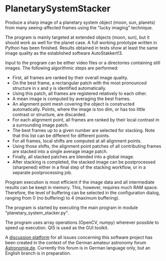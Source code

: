 # PlanetarySystemStacker
Produce a sharp image of a planetary system object (moon, sun, planets) from many seeing-affected frames using the "lucky imaging" technique.

The program is mainly targeted at extended objects (moon, sun), but it should work as well for the planet case. A full working prototype written in Python has been finished. Results obtained in tests show at least the same image quality as the established software AutoStakkert!3.

Input to the program can be either video files or a directories containing still images. The following algorithmic steps are performed:

* First, all frames are ranked by their overall image quality.
* On the best frame, a rectangular patch with the most pronounced structure in x and y is identified automatically.
* Using this patch, all frames are registered relatively to each other.
* A mean image is computed by averaging the best frames.
* An alignment point mesh covering the object is constructed automatically. Points, where the image is too dim, or has too little contrast or structure, are discarded.
* For each alignment point, all frames are ranked by their local contrast in a surrounding image patch.
* The best frames up to a given number are selected for stacking. Note that this list can be different for different points.
* For all frames, local shifts are computed at all alignment points.
* Using those shifts, the alignment point patches of all contributing frames are stacked into a single average image patch.
* Finally, all stacked patches are blended into a global image.
* After stacking is completed, the stacked image can be postprocessed (sharpened) either in a final step of the stacking workflow, or in a separate postprocessing job.

Program execution is most efficient if the image data and all intermediate results can be keept in memory. This, however, requires much RAM space. Therefore, the level of buffering can be selected in the configuration dialog, ranging from 0 (no buffering) to 4 (maximum buffering).

The program is started by executing the main program in module "planetary_system_stacker.py".

The program uses array operations (OpenCV, numpy) wherever possible to speed up execution. Qt5 is used as the GUI toolkit.

A [discussion platform](https://forum.astronomie.de/forums/planetarysystemstacker-pss.237/) for all issues concerning this software project has been created in the context of the German amateur astronomy forum [Astronomie.de](https://www.astronomie.de/). Currently this forum is in German language only, but an English branch is in preparation.

